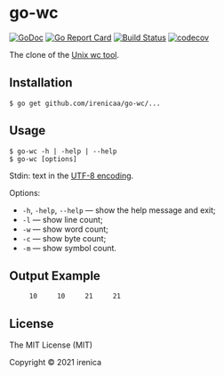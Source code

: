 # go-wc

[![GoDoc](https://godoc.org/github.com/irenicaa/go-wc?status.svg)](https://godoc.org/github.com/irenicaa/go-wc)
[![Go Report Card](https://goreportcard.com/badge/github.com/irenicaa/go-wc)](https://goreportcard.com/report/github.com/irenicaa/go-wc)
[![Build Status](https://app.travis-ci.com/irenicaa/go-wc.svg?branch=master)](https://app.travis-ci.com/irenicaa/go-wc)
[![codecov](https://codecov.io/gh/irenicaa/go-wc/branch/master/graph/badge.svg)](https://codecov.io/gh/irenicaa/go-wc)

The clone of the [Unix wc tool](<https://en.wikipedia.org/wiki/Wc_(Unix)>).

## Installation

```
$ go get github.com/irenicaa/go-wc/...
```

## Usage

```
$ go-wc -h | -help | --help
$ go-wc [options]
```

Stdin: text in the [UTF-8 encoding](https://en.wikipedia.org/wiki/UTF-8).

Options:

- `-h`, `-help`, `--help` &mdash; show the help message and exit;
- `-l` &mdash; show line count;
- `-w` &mdash; show word count;
- `-c` &mdash; show byte count;
- `-m` &mdash; show symbol count.

## Output Example

```
     10     10     21     21
```

## License

The MIT License (MIT)

Copyright &copy; 2021 irenica
